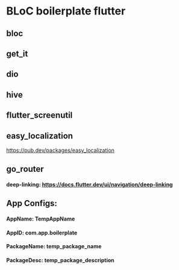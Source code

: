 # BLoC boilerplate flutter

## bloc

## get_it

## dio

## hive

## flutter_screenutil

## easy_localization
https://pub.dev/packages/easy_localization


## go_router
#### deep-linking: https://docs.flutter.dev/ui/navigation/deep-linking

 
## App Configs:
#### AppName: TempAppName
#### AppID: com.app.boilerplate
#### PackageName: temp_package_name
#### PackageDesc: temp_package_description